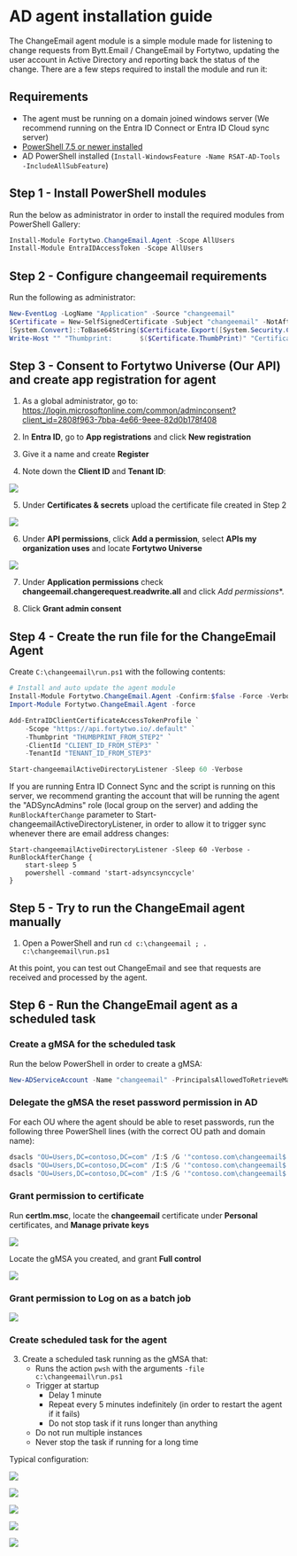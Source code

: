 # AD agent installation guide

The ChangeEmail agent module is a simple module made for listening to change requests from Bytt.Email / ChangeEmail by Fortytwo, updating the user account in Active Directory and reporting back the status of the change. There are a few steps required to install the module and run it:

## Requirements

- The agent must be running on a domain joined windows server (We recommend running on the Entra ID Connect or Entra ID Cloud sync server)
- [PowerShell 7.5 or newer installed](https://learn.microsoft.com/en-us/powershell/scripting/install/installing-powershell-on-windows#msi)
- AD PowerShell installed (```Install-WindowsFeature -Name RSAT-AD-Tools -IncludeAllSubFeature```)

## Step 1 - Install PowerShell modules

Run the below as administrator in order to install the required modules from PowerShell Gallery:

```PowerShell
Install-Module Fortytwo.ChangeEmail.Agent -Scope AllUsers
Install-Module EntraIDAccessToken -Scope AllUsers
```

## Step 2 - Configure changeemail requirements

Run the following as administrator:

```PowerShell
New-EventLog -LogName "Application" -Source "changeemail"
$Certificate = New-SelfSignedCertificate -Subject "changeemail" -NotAfter (Get-Date).AddYears(100)
[System.Convert]::ToBase64String($Certificate.Export([System.Security.Cryptography.X509Certificates.X509ContentType]::Cert), "InsertLineBreaks") | Set-Content -Path "changeemail-$($env:COMPUTERNAME).cer"
Write-Host "" "Thumbprint:       $($Certificate.ThumbPrint)" "Certificate file: changeemail-$($env:COMPUTERNAME).cer" "" -Separator "`n"
```

## Step 3 - Consent to Fortytwo Universe (Our API) and create app registration for agent

1. As a global administrator, go to: https://login.microsoftonline.com/common/adminconsent?client_id=2808f963-7bba-4e66-9eee-82d0b178f408

2. In **Entra ID**, go to **App registrations** and click **New registration**

3. Give it a name and create **Register**

4. Note down the **Client ID** and **Tenant ID**:

![](media/20250905140155.png)

5. Under **Certificates & secrets** upload the certificate file created in Step 2

![](media/20250905140307.png)

6. Under **API permissions**, click **Add a permission**, select **APIs my organization uses** and locate **Fortytwo Universe**

![](media/20250905140407.png)

7. Under **Application permissions** check **changeemail.changerequest.readwrite.all** and click *Add permissions**.

8. Click **Grant admin consent**

## Step 4 - Create the run file for the ChangeEmail Agent

Create ```C:\changeemail\run.ps1``` with the following contents:

```PowerShell
# Install and auto update the agent module
Install-Module Fortytwo.ChangeEmail.Agent -Confirm:$false -Force -Verbose -Scope CurrentUser
Import-Module Fortytwo.ChangeEmail.Agent -force

Add-EntraIDClientCertificateAccessTokenProfile `
    -Scope "https://api.fortytwo.io/.default" `
    -Thumbprint "THUMBPRINT_FROM_STEP2" `
    -ClientId "CLIENT_ID_FROM_STEP3" `
    -TenantId "TENANT_ID_FROM_STEP3"

Start-changeemailActiveDirectoryListener -Sleep 60 -Verbose
```

If you are running Entra ID Connect Sync and the script is running on this server, we recommend granting the account that will be running the agent the "ADSyncAdmins" role (local group on the server) and adding the ```RunBlockAfterChange``` parameter to Start-changeemailActiveDirectoryListener, in order to allow it to trigger sync whenever there are email address changes:

```
Start-changeemailActiveDirectoryListener -Sleep 60 -Verbose -RunBlockAfterChange {
    start-sleep 5
    powershell -command 'start-adsyncsynccycle'
}
```

## Step 5 - Try to run the ChangeEmail agent manually

1. Open a PowerShell and run ```cd c:\changeemail ; . c:\changeemail\run.ps1```

At this point, you can test out ChangeEmail and see that requests are received and processed by the agent.

## Step 6 - Run the ChangeEmail agent as a scheduled task

### Create a gMSA for the scheduled task

Run the below PowerShell in order to create a gMSA:

```PowerShell
New-ADServiceAccount -Name "changeemail" -PrincipalsAllowedToRetrieveManagedPassword "SERVERNAME$" -DNSHostname "bytt.email"
```

### Delegate the gMSA the reset password permission in AD

For each OU where the agent should be able to reset passwords, run the following three PowerShell lines (with the correct OU path and domain name):

```PowerShell
dsacls "OU=Users,DC=contoso,DC=com" /I:S /G '"contoso.com\changeemail$:rpwp;mail";user'
dsacls "OU=Users,DC=contoso,DC=com" /I:S /G '"contoso.com\changeemail$:rpwp;userPrincipalName";user'
dsacls "OU=Users,DC=contoso,DC=com" /I:S /G '"contoso.com\changeemail$:rpwp;proxyAddresses";user'
```

### Grant permission to certificate

Run **certlm.msc**, locate the **changeemail** certificate under **Personal** certificates, and **Manage private keys**

![](media/20250922140138.png)

Locate the gMSA you created, and grant **Full control**

![](media/20250922134853.png)

### Grant permission to Log on as a batch job

![](media/20250922134729.png)

### Create scheduled task for the agent

3. Create a scheduled task running as the gMSA that:
    - Runs the action ```pwsh``` with the arguments ```-file c:\changeemail\run.ps1```
    - Trigger at startup
        - Delay 1 minute
        - Repeat every 5 minutes indefinitely (in order to restart the agent if it fails)
        - Do not stop task if it runs longer than anything
    - Do not run multiple instances
    - Never stop the task if running for a long time

Typical configuration:

![](media/20250926093225.png)

![](media/20250926093723.png)

![](media/20250926093734.png)

![](media/20250926093754.png)

![](media/20250926093823.png)